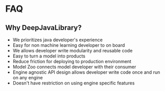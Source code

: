 # FAQ

## Why DeepJavaLibrary?

- We prioritizes java developer's experience
- Easy for non machine learning developer to on board
- We allows developer write modularity and reusable code
- Easy to turn a model into products
- Reduce friction for deploying to production environment
- Model Zoo connects model developer with their consumer
- Engine agnostic API design allows developer write code once and run on any engine
- Doesn't have restriction on using engine specific features
